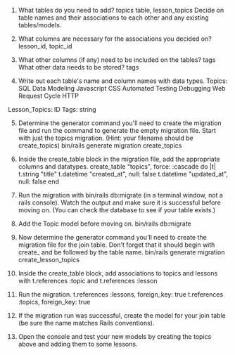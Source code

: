 1. What tables do you need to add? topics table, lesson_topics Decide on table names and their associations to each other and any existing tables/models.

2. What columns are necessary for the associations you decided on? lesson_id, topic_id

3. What other columns (if any) need to be included on the tables? tags
 What other data needs to be stored? tags

4. Write out each table's name and column names with data types.
Topics:
SQL
Data Modeling
Javascript
CSS
Automated Testing
Debugging
Web Request Cycle
HTTP

Lesson_Topics: ID
Tags: string

5. Determine the generator command you'll need to create the migration file and run the command to generate the empty migration file. Start with just the topics migration. (Hint: your filename should be create_topics)
bin/rails generate migration create_topics

6. Inside the create_table block in the migration file, add the appropriate columns and datatypes.
create_table "topics", force: :cascade do |t|
    t.string "title"
    t.datetime "created_at", null: false
    t.datetime "updated_at", null: false
  end

7. Run the migration with bin/rails db:migrate (in a terminal window, not a rails console). Watch the output and make sure it is successful before moving on. (You can check the database to see if your table exists.)
8. Add the Topic model before moving on.
bin/rails db:migrate

9. Now determine the generator command you'll need to create the migration file for the join table. Don't forget that it should begin with create_ and be followed by the table name.
bin/rails generate migration create_lesson_topics

10. Inside the create_table block, add associations to topics and lessons with t.references :topic and t.references :lesson

11. Run the migration.
      t.references :lessons, foreign_key: true
      t.references :topics, foreign_key: true
      
12. If the migration run was successful, create the model for your join table (be sure the name matches Rails conventions).

13. Open the console and test your new models by creating the topics above and adding them to some lessons.

